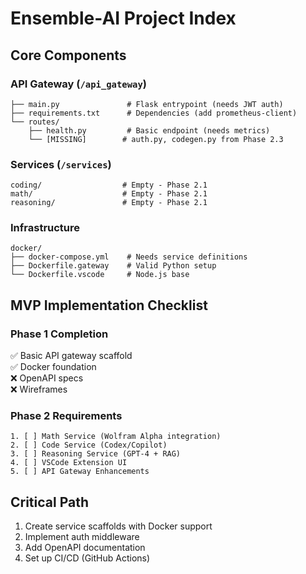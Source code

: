 # Ensemble-AI Project Index

## Core Components
### API Gateway (`/api_gateway`)
```text
├── main.py               # Flask entrypoint (needs JWT auth)
├── requirements.txt      # Dependencies (add prometheus-client)
└── routes/
    ├── health.py         # Basic endpoint (needs metrics)
    └── [MISSING]        # auth.py, codegen.py from Phase 2.3
```

### Services (`/services`)
```text
coding/                  # Empty - Phase 2.1
math/                    # Empty - Phase 2.1  
reasoning/               # Empty - Phase 2.1
```

### Infrastructure
```text
docker/
├── docker-compose.yml    # Needs service definitions
├── Dockerfile.gateway    # Valid Python setup
└── Dockerfile.vscode     # Node.js base
```

## MVP Implementation Checklist

### Phase 1 Completion
✅ Basic API gateway scaffold  
✅ Docker foundation  
❌ OpenAPI specs  
❌ Wireframes

### Phase 2 Requirements
```text
1. [ ] Math Service (Wolfram Alpha integration)
2. [ ] Code Service (Codex/Copilot)  
3. [ ] Reasoning Service (GPT-4 + RAG)
4. [ ] VSCode Extension UI
5. [ ] API Gateway Enhancements
```

## Critical Path
1. Create service scaffolds with Docker support
2. Implement auth middleware
3. Add OpenAPI documentation
4. Set up CI/CD (GitHub Actions)